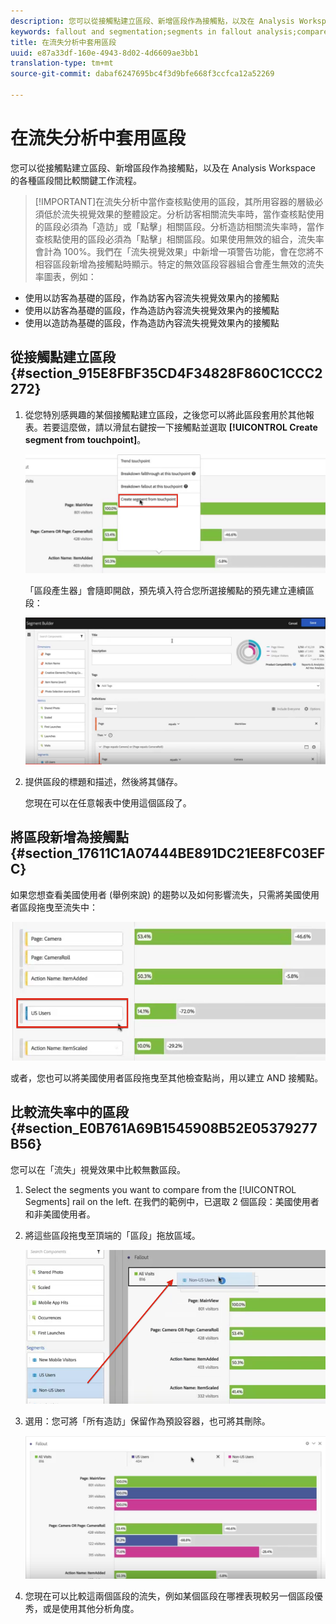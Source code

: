 ```yaml
---
description: 您可以從接觸點建立區段、新增區段作為接觸點，以及在 Analysis Workspace 的各種區段間比較關鍵工作流程。
keywords: fallout and segmentation;segments in fallout analysis;compare segments in fallout
title: 在流失分析中套用區段
uuid: e87a33df-160e-4943-8d02-4d6609ae3bb1
translation-type: tm+mt
source-git-commit: dabaf6247695bc4f3d9bfe668f3ccfca12a52269

---
```



# 在流失分析中套用區段

您可以從接觸點建立區段、新增區段作為接觸點，以及在 Analysis Workspace 的各種區段間比較關鍵工作流程。

>[!IMPORTANT]在流失分析中當作查核點使用的區段，其所用容器的層級必須低於流失視覺效果的整體設定。分析訪客相關流失率時，當作查核點使用的區段必須為「造訪」或「點擊」相關區段。分析造訪相關流失率時，當作查核點使用的區段必須為「點擊」相關區段。如果使用無效的組合，流失率會計為 100%。我們在「流失視覺效果」中新增一項警告功能，會在您將不相容區段新增為接觸點時顯示。特定的無效區段容器組合會產生無效的流失率圖表，例如：

* 使用以訪客為基礎的區段，作為訪客內容流失視覺效果內的接觸點
* 使用以訪客為基礎的區段，作為造訪內容流失視覺效果內的接觸點
* 使用以造訪為基礎的區段，作為造訪內容流失視覺效果內的接觸點

## 從接觸點建立區段 {#section_915E8FBF35CD4F34828F860C1CCC2272}

1. 從您特別感興趣的某個接觸點建立區段，之後您可以將此區段套用於其他報表。若要這麼做，請以滑鼠右鍵按一下接觸點並選取 **[!UICONTROL Create segment from touchpoint]**。

   ![](assets/segment-from-touchpoint.png)

   「區段產生器」會隨即開啟，預先填入符合您所選接觸點的預先建立連續區段：

   ![](assets/segment-builder.png)

1. 提供區段的標題和描述，然後將其儲存。

   您現在可以在任意報表中使用這個區段了。

## 將區段新增為接觸點 {#section_17611C1A07444BE891DC21EE8FC03EFC}

如果您想查看美國使用者 (舉例來說) 的趨勢以及如何影響流失，只需將美國使用者區段拖曳至流失中：

![](assets/segment-touchpoint.png)

或者，您也可以將美國使用者區段拖曳至其他檢查點尚，用以建立 AND 接觸點。

## 比較流失率中的區段 {#section_E0B761A69B1545908B52E05379277B56}

您可以在「流失」視覺效果中比較無數區段。

1. Select the segments you want to compare from the [!UICONTROL Segments] rail on the left. 在我們的範例中，已選取 2 個區段：美國使用者和非美國使用者。
1. 將這些區段拖曳至頂端的「區段」拖放區域。

   ![](assets/segment-drop.png)

1. 選用：您可將「所有造訪」保留作為預設容器，也可將其刪除。

   ![](assets/seg-compare.png)

1. 您現在可以比較這兩個區段的流失，例如某個區段在哪裡表現較另一個區段優秀，或是使用其他分析角度。
